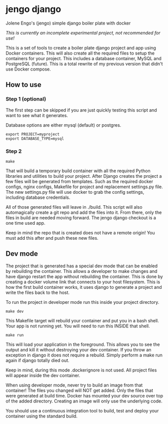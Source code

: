 # jengo django
Jolene Engo's (jengo) simple django boiler plate with docker

*This is currently an incomplete experimental project, not recommended for use!*

This is a set of tools to create a boiler plate django project and app using Docker containers.  This will also create all the required files to setup the containers for your project.  This includes a database container, MySQL and PostgreSQL (future).  This is a total rewrite of my previous version that didn't use Docker compose.


## How to use

### Step 1 (optional)
The first step can be skipped if you are just quickly testing this script and want to see what it generates.

Database options are either mysql (default) or postgres.

```
export PROJECT=myproject
export DATABASE_TYPE=mysql
```


### Step 2

```
make
```

That will build a temporary build container with all the required Python libraries and utilities to build your project.  After Django creates the project a few files will be generated from templates.  Such as the required docker configs, nginx configs, Makefile for project and replacement settings.py file.  The new settings.py file will use docker to grab the config settings, including database credentials.

All of those generated files will leave in ./build.  This script will also automagically create a git repo and add the files into it.  From there, only the files in build are needed moving forward.  The jengo django checkout is a one time used app.

Keep in mind the repo that is created does not have a remote origin!  You must add this after and push these new files.

## Dev mode

The project that is generated has a special dev mode that can be enabled by rebuilding the container.  This allows a developer to make changes and have django restart the app without rebuilding the container.  This is done by creating a docker volume link that connects to your host filesystem.  This is how the first build container works, it uses django to generate a project and write the files back to the host.

To run the project in developer mode run this inside your project directory.

```
make dev
```

 This Makefile target will rebuild your container and put you in a bash shell.  Your app is not running yet.  You will need to run this INSIDE that shell.

 ```
 make run
 ```

This will load your application in the foreground.  This allows you to see the output and kill it without destroying your dev container.  If you throw an exception in django it does not require a rebuild.  Simply perform a make run again if django totally died out.

Keep in mind, during this mode .dockerignore is not used.  All project files will appear inside the dev container.

When using developer mode, never try to build an image from that container!  The files you changed will NOT get added.  Only the files that were generated at build time.  Docker has mounted your dev source over top of the added directory.  Creating an image will only use the underlying code.

You should use a continuous integration tool to build, test and deploy your container using the standard build.

